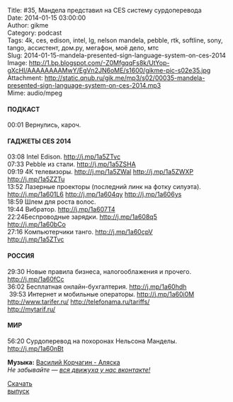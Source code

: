 Title: #35, Мандела представил на CES систему сурдоперевода  
Date: 2014-01-15 03:00:00  
Author: gikme  
Category: podcast  
Tags: 4k, ces, edison, intel, lg, nelson mandela, pebble, rtk, softline, sony, tango, ассистент, дом.ру, мегафон, моё дело, мтс  
Slug: 2014-01-15-mandela-presented-sign-language-system-on-ces-2014  
Image: http://1.bp.blogspot.com/-Z0MfgqqFs8k/UtYop-gXcHI/AAAAAAAAMwY/EgVn2JN6oME/s1600/gikme-pic-s02e35.jpg  
Attachment: http://static.qnub.ru/gik.me/mp3/s02/00035-mandela-presented-sign-language-system-on-ces-2014.mp3  
Mime: audio/mpeg

#### ПОДКАСТ

00:01 Вернулись, кароч.

#### ГАДЖЕТЫ CES 2014 

03:08 Intel Edison. <http://j.mp/1a5ZTvc>  
07:33 Pebble из стали. <http://j.mp/1a5ZSHA>  
09:19 4К телевизоры. <http://j.mp/1a5ZWal> <http://j.mp/1a5ZWXP>  
<http://j.mp/1a5ZZTu>  
13:52 Лазерные проекторы (последний линк на фотку силуэта).  
<http://j.mp/1a601L6> <http://j.mp/1a604qy> <http://j.mp/1a606ys>  
18:59 Шлем для роста волос.  
19:44 Вибратор. <http://j.mp/1a607T4>  
22:24Беспроводные зарядки. <http://j.mp/1a608q5>  
<http://j.mp/1a60bCo>  
27:16 Компьютерчики танго. <http://j.mp/1a60cpV>  
<http://j.mp/1a5ZTvc>

#### РОССИЯ

29:30 Новые правила бизнеса, налогооблажения и прочего.  
<http://j.mp/1a60fCc>  
36:02 Бесплатная онлайн-бухгалтерия. <http://j.mp/1a60hdh>  
 39:53 Интернет и мобильные операторы. <http://j.mp/1a60i0M>  
<http://www.tarifer.ru/> <http://telefonama.ru/tariffs/>  
<http://mytarif.ru/>

#### МИР

56:20 Сурдоперевод на похоронах Нельсона Манделы.  
<http://j.mp/1a60nBt>

**Музыка:** [Василий Корчагин - Аляска](http://vk.com/bacc3)  
*Не забывайте — [вся движуха у нас вконтакте!](http://vk.com/gikme)*

[Скачать  
выпуск](http://static.qnub.ru/gik.me/mp3/s02/00035-mandela-presented-sign-language-system-on-ces-2014.mp3)

